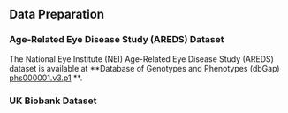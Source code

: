 ## Data Preparation

### Age-Related Eye Disease Study (AREDS) Dataset
The National Eye Institute (NEI) Age-Related Eye Disease Study (AREDS) dataset is available at **Database of Genotypes and Phenotypes (dbGap) [phs000001.v3.p1](https://www.ncbi.nlm.nih.gov/projects/gap/cgi-bin/study.cgi?study_id=phs000001.v3.p1) **. 
### UK Biobank Dataset
